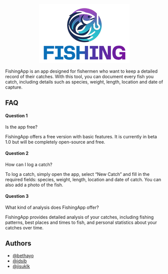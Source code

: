 <p align="center"><img src=https://github.com/JisuKlk/FishingApp/blob/main/fishing_app/backend/public/src/logo_fishingapp.png></p>


FishingApp is an app designed for fishermen who want to keep a detailed record of their catches. With this tool, you can document every fish you catch, including details such as species, weight, length, location and date of capture.

## FAQ

#### Question 1
Is the app free?

FishingApp offers a free version with basic features. It is currently in beta 1.0 but will be completely open-source and free.

#### Question 2
How can I log a catch?

To log a catch, simply open the app, select “New Catch” and fill in the required fields: species, weight, length, location and date of catch. You can also add a photo of the fish.

#### Question 3
What kind of analysis does FishingApp offer? 

FishingApp provides detailed analysis of your catches, including fishing patterns, best places and times to fish, and personal statistics about your catches over time.
## Authors

- [@bethayo](https://www.github.com/bethayo)
- [@idsib](https://www.github.com/idsib)
- [@jisuklk](https://www.github.com/jisuklk)
